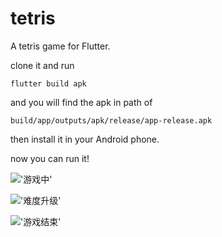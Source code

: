# tetris

A tetris game for Flutter.

clone it and run 

 `flutter build apk`
 
 and you will find the apk in path of
 
 `build/app/outputs/apk/release/app-release.apk`
 
 then install it in your Android phone.
 
 now you can run it!
 
 !['游戏中']('https://github.com/zyq666/Tetris/blob/master/static/playing.png?raw=true', '游戏中')

 !['难度升级']('https://github.com/zyq666/Tetris/blob/master/static/upLevel.png?raw=true', '难度升级')
 
 !['游戏结束']('https://github.com/zyq666/Tetris/blob/master/static/upLevel.png?raw=true', '游戏结束')
